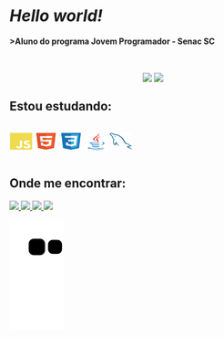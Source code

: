 <h1><em><strong>Hello world!</em></strong></h1>
<p> <strong>&gtAluno do programa Jovem Programador - Senac SC </strong></p>
 </br>
 
   
<p align="center">
<img height="180em" src="https://github-readme-stats.vercel.app/api?username=fnsigor&show_icons=true&theme=ocean_dark" align = "center"/>
<img height="180em" src="https://github-readme-stats.vercel.app/api/top-langs?username=fnsigor&show_icons=true&locale=en&layout=compact&theme=ocean_dark" align = "center"/>
</p>
  
## Estou estudando:
  
<div style="display: inline_block"><br>
  <img align="center" alt="Igor-Js" height="30" width="40" src="https://raw.githubusercontent.com/devicons/devicon/master/icons/javascript/javascript-plain.svg">
  <img align="center" alt="Igor-HTML" height="30" width="40" src="https://raw.githubusercontent.com/devicons/devicon/master/icons/html5/html5-original.svg">
  <img align="center" alt="Igor-CSS" height="30" width="40" src="https://raw.githubusercontent.com/devicons/devicon/master/icons/css3/css3-original.svg">
  <img align="center" alt="Igor-Java" height="30" width="40" src="https://raw.githubusercontent.com/devicons/devicon/master/icons/java/java-original.svg">
  <img align="center" alt="Igor-Java" height="30" width="40" src="https://raw.githubusercontent.com/devicons/devicon/master/icons/mysql/mysql-original.svg">
</div>
</br>

## Onde me encontrar:
  
<div> 
  <a href="https://instagram.com/fnsigor" target="_blank">
    <img src="https://img.shields.io/badge/-Instagram-%23E4405F?style=for-the-badge&logo=instagram&logoColor=white" target="_blank">
  </a>	
  <a href="https://discordapp.com/users/394984751552790529/" target="_blank">
    <img src="https://img.shields.io/badge/Discord-7289DA?style=for-the-badge&logo=discord&logoColor=white" target="_blank">   
  </a> 
  <a href = "mailto:igorfernamdez@gmail.com">
    <img src="https://img.shields.io/badge/-Gmail-%23333?style=for-the-badge&logo=gmail&logoColor=white" target="_blank">
  </a>
  <a href="https://www.linkedin.com/in/igor-fernandes-135a011a0" target="_blank">
    <img src="https://img.shields.io/badge/-LinkedIn-%230077B5?style=for-the-badge&logo=linkedin&logoColor=white" target="_blank">
  </a> 
</div>
  
 ![Snake animation](https://github.com/fnsigor/fnsigor/blob/output/github-contribution-grid-snake.svg)
